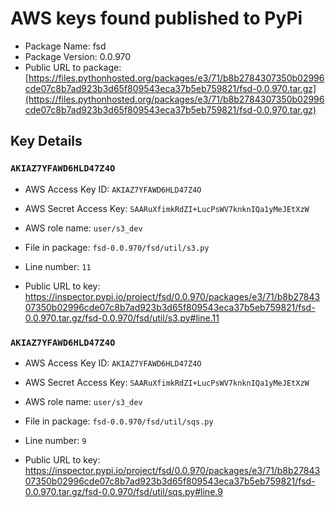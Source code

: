 # AWS keys found published to PyPi

* Package Name: fsd
* Package Version: 0.0.970
* Public URL to package: [https://files.pythonhosted.org/packages/e3/71/b8b2784307350b02996cde07c8b7ad923b3d65f809543eca37b5eb759821/fsd-0.0.970.tar.gz](https://files.pythonhosted.org/packages/e3/71/b8b2784307350b02996cde07c8b7ad923b3d65f809543eca37b5eb759821/fsd-0.0.970.tar.gz)

## Key Details

### `AKIAZ7YFAWD6HLD47Z4O`

* AWS Access Key ID: `AKIAZ7YFAWD6HLD47Z4O`
* AWS Secret Access Key: `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` 
* AWS role name: `user/s3_dev`
* File in package: `fsd-0.0.970/fsd/util/s3.py`
* Line number: `11`

* Public URL to key: https://inspector.pypi.io/project/fsd/0.0.970/packages/e3/71/b8b2784307350b02996cde07c8b7ad923b3d65f809543eca37b5eb759821/fsd-0.0.970.tar.gz/fsd-0.0.970/fsd/util/s3.py#line.11



### `AKIAZ7YFAWD6HLD47Z4O`

* AWS Access Key ID: `AKIAZ7YFAWD6HLD47Z4O`
* AWS Secret Access Key: `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` 
* AWS role name: `user/s3_dev`
* File in package: `fsd-0.0.970/fsd/util/sqs.py`
* Line number: `9`

* Public URL to key: https://inspector.pypi.io/project/fsd/0.0.970/packages/e3/71/b8b2784307350b02996cde07c8b7ad923b3d65f809543eca37b5eb759821/fsd-0.0.970.tar.gz/fsd-0.0.970/fsd/util/sqs.py#line.9


